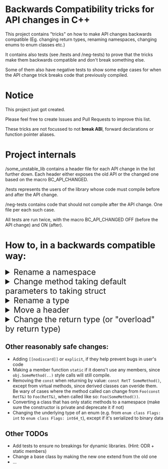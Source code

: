 <title>BC API tricks</title>

# Backwards Compatibility tricks for API changes in C++

This project contains "tricks" on how to make API changes backwards compatible
(Eg. changing return types, renaming namespaces, changing enums to enum classes etc.)

It contains also tests (see /tests and /neg-tests) to prove that
the tricks make them backwards compatible and don't break something else.

Some of them also have negative tests to show some edge cases for when the
API change trick breaks code that previously compiled.

# Notice

This project just got created.

Please feel free to create Issues and Pull Requests to improve this list.

These tricks are not focussed to not **break ABI**,
forward declarations or function pointer aliases.

# Project internals

/some_unstable_lib contains a header file for each API change in the list further down.
Each header either exposes the old API or the changed one based on the macro BC_API_CHANGED.

/tests represents the users of the library whose code must compile
before and after the API change.

/neg-tests contains code that should not compile after the API change.
One file per each such case.

All tests are run twice, with the macro BC_API_CHANGED OFF (before the API change)
and ON (after).


<!--
# Overview
* [Rename/Move a namespace](#mv-namespace)
* [Change method with default parameters to receive a struct with those parameters](#change_defaults)
* [Rename/Move a type](#mv-type)
* [Rename/Move a header](#mv-header)
* [Change the return type (or "overloading" by return type)](#change_ret_type)
* [Reasonably safe changes](#reasonably_safe_changes)
* [Move symbols to a different namespace](#move_symb_to_ns)
* [Move symbols to a different class](#move_symb_to_class)
-->


# How to, in a backwards compatible way:

<details>
  <summary style="font-size:25px" id="mv-namespace">Rename a namespace</summary>

### Initial code:

```cpp
namespace path::to::v1 { ... }
```

### Scenario:

We maybe need to change the namespace name to fix a typo.
We will change it from `path::to::v1` to `path::to::v2`.

### Solution:

Rename the old namespace to the new one and add a namespace alias
for the old one.

```diff
+ namespace path::to::v2 {}
+ namespace path::to {
+   namespace v1 = path::to::v2;
+ }
+ 
- namespace path::to::v1 { ... }
+ namespace path::to::v2 { ... }
```

### Remarks:

* `[[deprecated]]` attribute doesn't work on namespace aliases.
  You can try compiler specific directives (Eg. `#pragma deprecated(keyword)` for
  msvc)

* The empty namespace `namespace path::to::v2 {}` was added at the top of the
file for visibility purposes

### Relevant Files:

* API: [NamespaceRename.hpp](some_unstable_lib/include/NamespaceRename.hpp)
* User: [NamespaceRenameTest.cpp](tests/NamespaceRenameTest.cpp)

</details>


<details>
  <summary style="font-size:25px" id="change_defaults">Change method taking default parameters to taking struct</summary>

### Initial code:

```cpp
void SomeMethod(
    const int mandatory,
    const bool opt1 = false,
    const float opt2 = 1e-6
) { ... }
```

### Scenario:

This method receives too many default parameters, and it only becomes
harder for users to call it with only 1 or 2 parameters changed. We need to
change the method to receive a struct containing these parameters instead.

### Solution:

If you just add the new `SomeMethod`, users calling `SomeMethod` with
just the mandatory parameters will have the compiler complain about ambiguity
(it won't know which of the 2 methods to choose from).
To tell it to prefer the newer one we need to make the old one less
specialized by making it a template.

```diff
+ template<int = 0>
void SomeMethod(
    const int mandatory,
    const bool opt1 = false,
    const float opt2 = 1e-6
+ ) {
+  // Call the new implementation now
+  SomeMethod(mandatory, SomeMethodOpts{opt1, opt2});
+ }
+ 
+ struct SomeMethodOpts { bool opt1 = false; float opt2 = 1e-6; };
+ void SomeMethod(
+     const int mandatory,
+     SomeMethodOpts opts = {}
) { ... }
```

### Remarks:

You can deprecate the old `SomeMethod` (now a template)

### Relevant Files:

* API: [MethodDefaultParams.hpp](some_unstable_lib/include/MethodDefaultParams.hpp)
* User: [MethodDefaultParamsTest.cpp](tests/MethodDefaultParamsTest.cpp)

</details>


<details>
  <summary style="font-size:25px" id="mv-type">Rename a type</summary>

### Initial code:

```cpp
struct OldName { ... };
```

### Scenario:

We maybe need to update the struct name to fix a typo.
We will change it to `NewName`.

### Solution:

We can use a type alias.

```diff
- struct OldName { ... };
+ struct NewName { ... };
+ using OldName = NewName;
```

### Remarks:

* You can deprecate the old `OldName`.
* The users might learn the hard way that they shouldn't forward declare foreign
  types.

### Relevant Files:

* API: [StructRename.hpp](some_unstable_lib/include/StructRename.hpp)
* User: [StructRenameTest.cpp](tests/StructRenameTest.cpp)

</details>


<details>
  <summary style="font-size:25px" id="mv-header">Move a header</summary>

### Initial code:

```cpp
// v1/OldName.hpp:
...
```

### Scenario:

We need to move/rename the header to `v2/NewName.hpp`.

### Solution:

1. Move/rename the header:

```diff
- // v1/OldName.hpp:
+ // v2/NewName.hpp: <- only moved/renamed
...
```

2. Create a compatibility header file in the old location that includes
  the renamed/moved one.

```cpp
// v1/OldName.hpp: <- created to only include the renamed header + deprecation notice
#include "v2/NewName.hpp"

// You can also deprecate it by inserting a compilation error/warning:
// #error/warning OldName.hpp is deprecated, include "v2/NewName.hpp".`
```

### Remarks:

Rename/move using the versioning tool (Git/SVN) so you don't lose blame history.

</details>


<details>
  <summary style="font-size:25px" id="change_ret_type">Change the return type (or "overload" by return type)</summary>

### Initial code:

```cpp
// (1) change some primitive `T` to `NewUserDefT`
bool CheckPassword(std::string);

// (2) change some primitive `const T&` to primitive `T`
struct Strukt {
const float& GetMemF() const {
return m_memF; }
};
```

### Scenario:

(1) `CheckPassword` method returns true if it succeeds, otherwise false.
Make this method return some meaningful error message so the user knows why it
failed (why it returned false).

(2) `Strukt::GetMemF` returns primitive types as const& which is bad for
multiple reasons. We need to return by value.

However, we cannot just overload a function by return type and then deprecate
it.

### Solution:

For (1): Return a new type that can be implicitly casted to bool.

- (1.1): If you don't want it to be implicitly casted to other primitive types like
  `int`, since C++20 you can make it conditionally explicit.
  (In the tests, `int x = CheckPassword("");` doesn't compile after the API change,
  while `bool x = CheckPassword("");` does)

For (2): Add a new class with an implicit cast operator to `NewRetT` and `OldRetT`.

- (2.1) Additionally, if the compiler can't decide between the 2 cast operators
  at overload resolution,
  templating the old one makes it choose the new overload candidate since it's
  more specialized.
- (2.2) Return GetterRetT by const& to avoid dangling references in user's
  Wrappers that only
  forward the old `const float&`

```diff
// (1) change primitive `T` to `NewUserDefT`
+ struct CheckPasswordResult { // mimics std::expected<void, std::string>
+     operator bool() const { return !m_errMsg.has_value(); }
+     const std::string& error() const { return m_errMsg.value(); }
+ private:
+     std::optional<std::string> m_errMsg;
+ };
- bool CheckPassword(std::string);
+ CheckPasswordResult CheckPassword(std::string);

// (2) change primitive `const T&` to primitive `T`
+ struct SomeMethodRetT {
+   template <int = 0> // (2.1)
+   operator OldRetT () const { ... }
+   operator NewRetT () const { ... }
+ };
struct Strukt {
-   const float& GetMemF() const { return m_memF; }
-   float m_memF = 3.f;
+   // (2.2)
+   const GetterRetT& GetMemF() const { return m_memF; }
+   GetterRetT m_memF = 3.f;
};
```

### Remarks:

The implicit cast may happen in unintended Scenarios.
Also, you might want to deprecate the `OldRetT` cast operator and
the `GetterRetT` type.

### Relevant Files:

* API: [include/ReturnTypeChange.hpp](some_unstable_lib/include/ReturnTypeChange.hpp)
  [include/ReturnTypeChangeByValue.hpp](some_unstable_lib/include/ReturnTypeChangeByValue.hpp)
* User: [tests/ReturnTypeChangeTest.cpp](tests/ReturnTypeChangeTest.cpp)
  [tests/ReturnTypeChangeByValueTest.hpp](tests/ReturnTypeChangeByValueTest.hpp)
* Neg: [neg-tests/ReturnTypeChangeTest.cpp](neg-tests/ReturnTypeChangeTest.cpp)

</details>

<!--
<details>
  <summary style="font-size:25px" id="change_to_enum_class">Change old-style enum to enum class</summary>

### Initial code:

```cpp
enum Handler {
    StdOut,
    StdErr,
    File,
};
```

### Scenario:

We need to modernize the API to use enum classes instead.

### Solution:

In order to not break unscoped uses of the enum, we should define static
variables for each enum entry.

```diff
- enum Handler {
+ enum class Handler {
    StdOut,
    StdErr,
    File,
};

+ static constexpr Handler StdOut = Handler::StdOut;
+ static constexpr Handler StdErr = Handler::StdErr;
+ static constexpr Handler File = Handler::File;
```

### Remarks: 

If the enum was used as bit flags, define bitwise operators as well.

Note: Assuming you have a `Log` method with 2 overloads, for `int` and for `Handler`,
and expect `Log(StdOut | StdErr)` to still call `Log(int)`, then
the return type for the bitwise operators should be `int`, otherwise `Handler`:

```cpp
// Add `friend` if the enum lies inside a `struct`
[friend] constexpr int operator|(Handler lhs, Handler rhs) {
    return static_cast<int>(lhs) | static_cast<int>(rhs);
}
```

### Relevant Files:

* API: [ChangeToEnumClass.hpp](some_unstable_lib/include/ChangeToEnumClass.hpp)
* User: [ChangeToEnumClassTest.cpp](tests/ChangeToEnumClassTest.cpp)

</details>


<details>
  <summary style="font-size:25px" id="move_symb_to_ns">Move types/symbols to a different namespace</summary>

### Initial code:

```cpp
namespace path::to::v1 {
  struct DontMove {};
  struct Bar {};
  constexpr int VAL = 42;
  enum SomeEnum { A, B, C };
}
```

### Scenario:

### Solution:

```cpp
// simply move them
namespace path::to::v2 {
struct Bar {
};
constexpr int VAL = 42;
enum SomeEnum { A, B, C };
}

namespace path::to::v1 {
struct DontMove {
};

// add using declarations for each
// moved symbol in the old namespace
using path::to::v2::Bar;
using path::to::v2::VAL;
using path::to::v2::SomeEnum;
// to not break "v2::A" uses
using path::to::v2::SomeEnum::A;
using path::to::v2::SomeEnum::B;
using path::to::v2::SomeEnum::C;
}
```

### Remarks:

### Relevant Files:

</details>


<details>
  <summary style="font-size:25px" id="move_symb_to_class">Move types/symbols to a different class</summary>

### Initial code:

```cpp
// Change: move these to NewClass
struct OldClass {
struct Bar {
};
constexpr int VAL = 42;
enum SomeEnum { A, B, C };
bool Foo() { return true; }
}
```

### Solution:

```cpp
// simply move them
struct NewClass {
struct Bar {
};
static constexpr int VAL = 42;
enum SomeEnum { A, B, C };
bool Foo() { return true; }
}

// In short, the old class should depend on the new one so you can add these:
struct OldClass {
using Bar = NewClass::Bar;
static constexpr int VAL = NewClass::VAL;
using SomeEnum = NewClass::SomeEnum;
// plain old enums are special, you also need to not break "OldClass::A" uses
static constexpr SomeEnum A = NewClass::A;
static constexpr SomeEnum B = NewClass::B;
static constexpr SomeEnum C = NewClass::C;

bool Foo() { return m_newCls.Foo(); }
private:
NewClass m_newCls;
}
```

### Remarks:

You need to add a `static constexpr` for each enum field since it
is unscoped in the old class.

</details>
-->

## Other reasonably safe changes:

* Adding `[[nodiscard]]` or `explicit`, if they help prevent bugs in user's code
* Making a member function `static` if it doens't use any members, since `obj.SomeMethod(..)` style calls will still compile.
* Removing the `const` when returning by value: `const RetT SomeMethod()`, except from virtual methods, since derived classes can overide them.
Be wary of cases where the method called can change from `Foo(const RetT&)` to `Foo(RetT&)`, when called like so: `Foo(SomeMethod())`.
* Converting a class that has only static methods to a namespace (make sure the constructor is private and deprecate it if not)
* Changing the underlying type of an enum (e.g. from `enum class Flags: int` to `enum class Flags: int64_t`), except if it's serialized to binary data

<!--
## <a name="quirks"/> Quirks

<details>
  <summary style="font-size:25px" id="widen_enum">"Widening" the underlying type of an unscoped enum</summary>

**!Todo** add tests for this claim

### Scenario: When using enums to work with bitfields,
we might not think ahead and end up in a situation where we
want to add a new enum value D after C however we are at the
limit of the default underlying type, i.e. `int`.

```cpp
enum SomeEnum {
  ...,
  B = 1 << 30,
  C = 1 << 31,
  // D = 1 << 32, UB or a warning/error when uncommented
};
```

Change to

```cpp
enum SomeEnum : std::uint64_t {
  ...,
  B = 1 << 30,
  C = 1 << 31,
  D = 1ull << 32,
};
```

### Remarks:
This is already backwards-compatible, because the following code does not
give any underflow warnings.

```cpp
unsigned x = SomeEnum::C;
```

</details>
-->

## Other TODOs

- Add tests to ensure no breakings for dynamic libraries. (Hint: ODR + static
  members)
- Change a base class by making the new one extend from the old one
- ...
